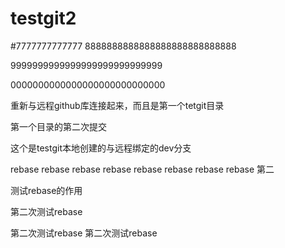 # testgit2

#7777777777777
8888888888888888888888888888

9999999999999999999999999999

0000000000000000000000000000

重新与远程github库连接起来，而且是第一个tetgit目录


第一个目录的第二次提交


这个是testgit本地创建的与远程绑定的dev分支





rebase rebase  rebase rebase  rebase rebase rebase rebase 第二

测试rebase的作用


第二次测试rebase

第二次测试rebase
第二次测试rebase


